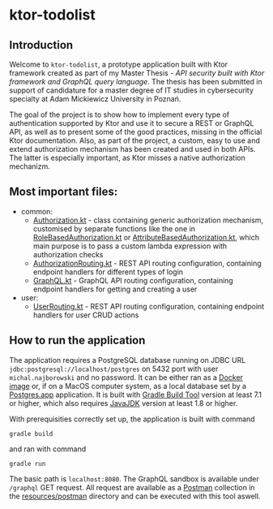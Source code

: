 # ktor-todolist
## Introduction
Welcome to `ktor-todolist`, a prototype application built with Ktor framework created as part of my Master Thesis - *API security built with Ktor framework and GraphQL query language*. The thesis has been submitted in support of candidature for a master degree of IT studies in cybersecurity specialty at Adam Mickiewicz University in Poznań. 

The goal of the project is to show how to implement every type of authentication supported by Ktor and use it to secure a REST or GraphQL API, as well as to present some of the good practices, missing in the official Ktor documentation. Also, as part of the project, a custom, easy to use and extend authorization mechanism has been created and used in both APIs. The latter is especially important, as Ktor misses a native authorization mechanizm.

## Most important files:
- common:
  - [Authorization.kt](src/main/kotlin/com/example/common/plugins/authorization/Authorization.kt) - class containing generic authorization mechanism, customised by separate functions like the one in [RoleBasedAuthorization.kt](src/main/kotlin/com/example/common/plugins/authorization/RoleBasedAuthorization.kt) or [AttributeBasedAuthorization.kt](src/main/kotlin/com/example/common/plugins/authorization/AttributeBasedAuthorization.kt), which main purpose is to pass a custom lambda expression with authorization checks
  - [AuthorizationRouting.kt](src/main/kotlin/com/example/common/plugins/authorization/AuthorizationRouting.kt) - REST API routing configuration, containing endpoint handlers for different types of login
  - [GraphQL.kt](src/main/kotlin/com/example/common/plugins/GraphQL.kt) - GraphQL API routing configuration, containing endpoint handlers for getting and creating a user
- user:
  - [UserRouting.kt](src/main/kotlin/com/example/user/api/UserRouting.kt) - REST API routing configuration, containing endpoint handlers for user CRUD actions

## How to run the application
The application requires a PostgreSQL database running on JDBC URL `jdbc:postgresql://localhost/postgres` on 5432 port with user `michal.najborowski` and no password. It can be either ran as a [Docker image](https://hub.docker.com/_/postgres) or, if on a MacOS computer system, as a local database set by a [Postgres.app](https://postgresapp.com) application.
It is built with [Gradle Build Tool](https://gradle.org/install/) version at least 7.1 or higher, which also requires [JavaJDK](https://adoptopenjdk.net) version at least 1.8 or higher.

With prerequisities correctly set up, the application is built with command
```
gradle build
```
and ran with command
```
gradle run
```

The basic path is `localhost:8080`. The GraphQL sandbox is available under `/graphql` GET request. All request are available as a [Postman](https://www.postman.com) collection in the [resources/postman](src/main/resources/postman) directory and can be executed with this tool aswell.
